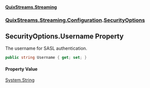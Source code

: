 #### [QuixStreams.Streaming](index.md 'index')
### [QuixStreams.Streaming.Configuration](QuixStreams.Streaming.Configuration.md 'QuixStreams.Streaming.Configuration').[SecurityOptions](SecurityOptions.md 'QuixStreams.Streaming.Configuration.SecurityOptions')

## SecurityOptions.Username Property

The username for SASL authentication.

```csharp
public string Username { get; set; }
```

#### Property Value
[System.String](https://docs.microsoft.com/en-us/dotnet/api/System.String 'System.String')